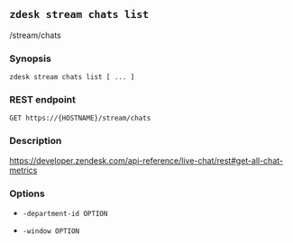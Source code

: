 ## `zdesk stream chats list`

/stream/chats

### Synopsis

    zdesk stream chats list [ ... ]

### REST endpoint

    GET https://{HOSTNAME}/stream/chats

### Description

https://developer.zendesk.com/api-reference/live-chat/rest#get-all-chat-metrics

### Options

* `-department-id OPTION`

* `-window OPTION`


